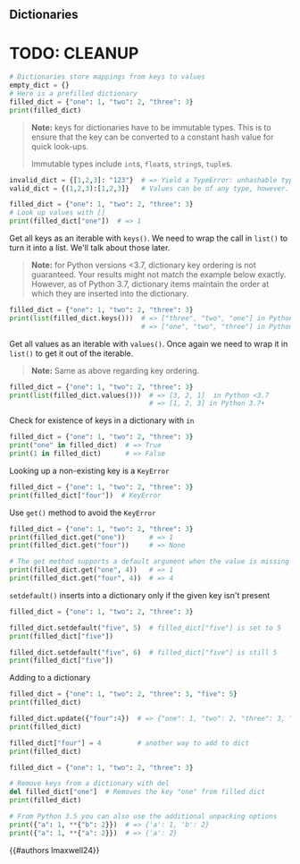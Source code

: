 ## Dictionaries
# TODO: CLEANUP

```py
# Dictionaries store mappings from keys to values
empty_dict = {}
# Here is a prefilled dictionary
filled_dict = {"one": 1, "two": 2, "three": 3}
print(filled_dict)
```

> **Note:** keys for dictionaries have to be immutable types. This is to ensure that
 the key can be converted to a constant hash value for quick look-ups.
> 
> Immutable types include `int`s, `float`s, `string`s, `tuple`s.
```py
invalid_dict = {[1,2,3]: "123"}  # => Yield a TypeError: unhashable type: 'list'
valid_dict = {(1,2,3):[1,2,3]}   # Values can be of any type, however.
```

```py
filled_dict = {"one": 1, "two": 2, "three": 3}
# Look up values with []
print(filled_dict["one"])  # => 1
```

 Get all keys as an iterable with `keys()`. We need to wrap the call in `list()`
 to turn it into a list. We'll talk about those later.  
 
 > **Note:**  for Python
 versions <3.7, dictionary key ordering is not guaranteed. Your results might
 not match the example below exactly. However, as of Python 3.7, dictionary
 items maintain the order at which they are inserted into the dictionary.
```py
filled_dict = {"one": 1, "two": 2, "three": 3}
print(list(filled_dict.keys()))  # => ["three", "two", "one"] in Python <3.7
                                 # => ["one", "two", "three"] in Python 3.7+
```


Get all values as an iterable with `values()`. Once again we need to wrap it
 in `list()` to get it out of the iterable. 
 > **Note:** Same as above regarding key
 ordering.
```py
filled_dict = {"one": 1, "two": 2, "three": 3}
print(list(filled_dict.values()))  # => [3, 2, 1]  in Python <3.7
                                   # => [1, 2, 3] in Python 3.7+

```

 Check for existence of keys in a dictionary with `in`
 
```py
filled_dict = {"one": 1, "two": 2, "three": 3}
print("one" in filled_dict)  # => True
print(1 in filled_dict)      # => False
```

Looking up a non-existing key is a `KeyError`

```py
filled_dict = {"one": 1, "two": 2, "three": 3}
print(filled_dict["four"])  # KeyError
```

Use `get()` method to avoid the `KeyError`

```py
filled_dict = {"one": 1, "two": 2, "three": 3}
print(filled_dict.get("one"))      # => 1
print(filled_dict.get("four"))     # => None

# The get method supports a default argument when the value is missing
print(filled_dict.get("one", 4))   # => 1
print(filled_dict.get("four", 4))  # => 4
```

`setdefault()` inserts into a dictionary only if the given key isn't present
```py
filled_dict = {"one": 1, "two": 2, "three": 3}

filled_dict.setdefault("five", 5)  # filled_dict["five"] is set to 5
print(filled_dict["five"])

filled_dict.setdefault("five", 6)  # filled_dict["five"] is still 5
print(filled_dict["five"])
```

Adding to a dictionary
```py
filled_dict = {"one": 1, "two": 2, "three": 3, "five": 5}
print(filled_dict)

filled_dict.update({"four":4})  # => {"one": 1, "two": 2, "three": 3, "four": 4}
print(filled_dict)

filled_dict["four"] = 4         # another way to add to dict
print(filled_dict)
```

```py
filled_dict = {"one": 1, "two": 2, "three": 3}

# Remove keys from a dictionary with del
del filled_dict["one"]  # Removes the key "one" from filled dict
print(filled_dict)

# From Python 3.5 you can also use the additional unpacking options
print({"a": 1, **{"b": 2}})  # => {'a': 1, 'b': 2}
print({"a": 1, **{"a": 2}})  # => {'a': 2}

```


{{#authors lmaxwell24}}